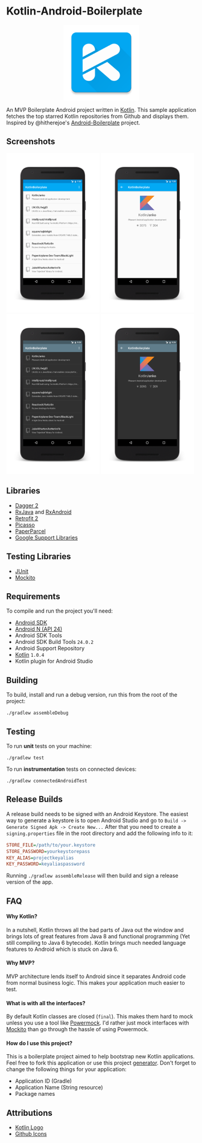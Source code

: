 # Kotlin-Android-Boilerplate

<p align="center">
    <img src="app/src/main/res/mipmap-xxxhdpi/ic_web.png" width="200">
</p>

An MVP Boilerplate Android project written in [Kotlin](https://kotlinlang.org/). This sample
application fetches the top starred Kotlin repositories from Github and displays them. Inspired by
@hitherejoe's [Android-Boilerplate](https://github.com/hitherejoe/Android-Boilerplate) project.

## Screenshots
<img src="art/screenshots/list.png" width="49%" />
<img src="art/screenshots/detail.png" width="49%" />

<img src="art/screenshots/list_night.png" width="49%" />
<img src="art/screenshots/detail_night.png" width="49%" />

## Libraries
* [Dagger 2](http://google.github.io/dagger/)
* [RxJava](https://github.com/ReactiveX/RxJava) and [RxAndroid](https://github.com/ReactiveX/RxAndroid)
* [Retrofit 2](http://square.github.io/retrofit/)
* [Picasso](http://square.github.io/picasso/)
* [PaperParcel](https://github.com/grandstaish/paperparcel)
* [Google Support Libraries](http://developer.android.com/tools/support-library/index.html)

## Testing Libraries
* [JUnit](http://junit.org/junit4/)
* [Mockito](http://mockito.org/)

## Requirements
To compile and run the project you'll need:

- [Android SDK](http://developer.android.com/sdk/index.html)
- [Android N (API 24)](http://developer.android.com/tools/revisions/platforms.html)
- Android SDK Tools
- Android SDK Build Tools `24.0.2`
- Android Support Repository
- [Kotlin](https://kotlinlang.org/) `1.0.4`
- Kotlin plugin for Android Studio

Building
--------

To build, install and run a debug version, run this from the root of the project:

```
./gradlew assembleDebug
```

Testing
-------

To run **unit** tests on your machine:

```
./gradlew test
```

To run **instrumentation** tests on connected devices:

```
./gradlew connectedAndroidTest
```


## Release Builds
A release build needs to be signed with an Android Keystore. The easiest way to generate a keystore is to open
Android Studio and go to `Build -> Generate Signed Apk -> Create New...` After that you need to create a
`signing.properties` file in the root directory and add the following info to it:
```INI
STORE_FILE=/path/to/your.keystore
STORE_PASSWORD=yourkeystorepass
KEY_ALIAS=projectkeyalias
KEY_PASSWORD=keyaliaspassword
```
Running `./gradlew assembleRelease` will then build and sign a release version of the app.

## FAQ
#### Why Kotlin?
In a nutshell, Kotlin throws all the bad parts of Java out the window and brings lots of great features from
Java 8 and functional programming (Yet still compiling to Java 6 bytecode). Kotlin brings much needed language
features to Android which is stuck on Java 6.

#### Why MVP?
MVP architecture lends itself to Android since it separates Android code from normal business logic.
This makes your application much easier to test.

#### What is with all the interfaces?

By default Kotlin classes are closed (`final`). This makes them hard to mock unless you use a tool like
[Powermock](https://github.com/jayway/powermock). I'd rather just mock interfaces with [Mockito](http://mockito.org/)
than go through the hassle of using Powermock.

#### How do I use this project?
This is a boilerplate project aimed to help bootstrap new Kotlin applications. Feel free to fork this application
or use this project [generator](https://github.com/ravidsrk/generator-kotlin-android-boilerplate). Don't
forget to change the following things for your application:

* Application ID (Gradle)
* Application Name (String resource)
* Package names

## Attributions
- [Kotlin Logo](http://instantlogosearch.com/kotlin)
- [Github Icons](https://octicons.github.com/)